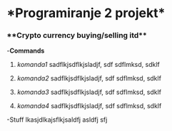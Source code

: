 <h1>*Programiranje 2 projekt*</h1>
<h3>**Crypto currency buying/selling itd**</h3>

-**Commands**
 1. *komanda1*
    sadflkjsdflkjsladjf, sdf sdflmksd, sdklf
    
 2. *komanda2*
    sadflkjsdflkjsladjf, sdf sdflmksd, sdklf

 3. *komanda3*
    sadflkjsdflkjsladjf, sdf sdflmksd, sdklf

 4. *komanda4*
    sadflkjsdflkjsladjf, sdf sdflmksd, sdklf

-Stuff
lkasjdlkajsflkjsaldfj asldfj sfj